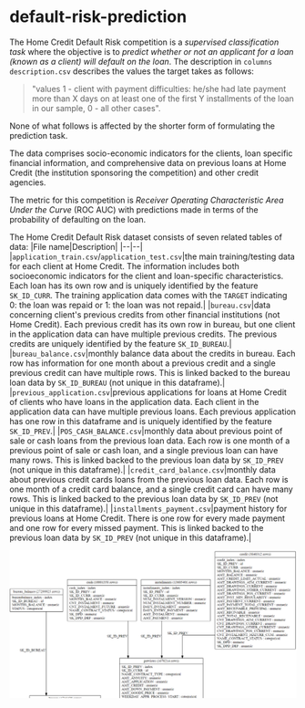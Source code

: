 # default-risk-prediction

The Home Credit Default Risk competition is a *supervised classification task* where the objective is to *predict whether or not an applicant for a loan (known as a client) will default on the loan*. The description in `columns description.csv` describes the values the target takes as follows:

> "values 1 - client with payment difficulties: he/she had late payment more than X days on at least one of the first Y installments of the loan in our sample, 0 - all other cases".

None of what follows is affected by the shorter form of formulating the prediction task.

The data comprises socio-economic indicators for the clients, loan specific financial information, and comprehensive data on previous loans at Home Credit (the institution sponsoring the competition) and other credit agencies. 

The metric for this competition is *Receiver Operating Characteristic Area Under the Curve* (ROC AUC) with predictions made in terms of the probability of defaulting on the loan.

The Home Credit Default Risk dataset consists of seven related tables of data:
|File name|Description|
|--|--|
|`application_train.csv`/`application_test.csv`|the main training/testing data for each client at Home Credit. The information includes both socioeconomic indicators for the client and loan-specific characteristics. Each loan has its own row and is uniquely identified by the feature `SK_ID_CURR`. The training application data comes with the `TARGET` indicating 0: the loan was repaid or 1: the loan was not repaid.|
|`bureau.csv`|data concerning client's previous credits from other financial institutions (not Home Credit). Each previous credit has its own row in bureau, but one client in the application data can have multiple previous credits. The previous credits are uniquely identified by the feature `SK_ID_BUREAU`.|
|`bureau_balance.csv`|monthly balance data about the credits in bureau. Each row has information for one month about a previous credit and a single previous credit can have multiple rows. This is linked backed to the bureau loan data by `SK_ID_BUREAU` (not unique in this dataframe).|
|`previous_application.csv`|previous applications for loans at Home Credit of clients who have loans in the application data. Each client in the application data can have multiple previous loans. Each previous application has one row in this dataframe and is uniquely identified by the feature `SK_ID_PREV`.|
|`POS_CASH_BALANCE.csv`|monthly data about previous point of sale or cash loans from the previous loan data. Each row is one month of a previous point of sale or cash loan, and a single previous loan can have many rows. This is linked backed to the previous loan data by `SK_ID_PREV` (not unique in this dataframe).|
|`credit_card_balance.csv`|monthly data about previous credit cards loans from the previous loan data. Each row is one month of a credit card balance, and a single credit card can have many rows. This is linked backed to the previous loan data by `SK_ID_PREV` (not unique in this dataframe).|
|`installments_payment.csv`|payment history for previous loans at Home Credit. There is one row for every made payment and one row for every missed payment. This is linked backed to the previous loan data by `SK_ID_PREV` (not unique in this dataframe).|

![tables_graph](images/tables_graph.png)
